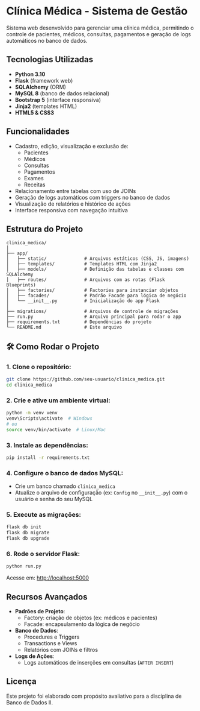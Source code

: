 # Clínica Médica - Sistema de Gestão

Sistema web desenvolvido para gerenciar uma clínica médica, permitindo o controle de pacientes, médicos, consultas, pagamentos e geração de logs automáticos no banco de dados.

##  Tecnologias Utilizadas

- **Python 3.10**
- **Flask** (framework web)
- **SQLAlchemy** (ORM)
- **MySQL 8** (banco de dados relacional)
- **Bootstrap 5** (interface responsiva)
- **Jinja2** (templates HTML)
- **HTML5 & CSS3**

##  Funcionalidades

- Cadastro, edição, visualização e exclusão de:
  - Pacientes
  - Médicos
  - Consultas
  - Pagamentos
  - Exames
  - Receitas
- Relacionamento entre tabelas com uso de JOINs
- Geração de logs automáticos com triggers no banco de dados
- Visualização de relatórios e histórico de ações
- Interface responsiva com navegação intuitiva

##  Estrutura do Projeto

```
clinica_medica/
│
├── app/
│   ├── static/              # Arquivos estáticos (CSS, JS, imagens)
│   ├── templates/           # Templates HTML com Jinja2
│   ├── models/              # Definição das tabelas e classes com SQLAlchemy
│   ├── routes/              # Arquivos com as rotas (Flask Blueprints)
│   ├── factories/           # Factories para instanciar objetos
│   ├── facades/             # Padrão Facade para lógica de negócio
│   └── __init__.py          # Inicialização do app Flask
│
├── migrations/              # Arquivos de controle de migrações
├── run.py                   # Arquivo principal para rodar o app
├── requirements.txt         # Dependências do projeto
└── README.md                # Este arquivo
```

## 🛠️ Como Rodar o Projeto

### 1. Clone o repositório:

```bash
git clone https://github.com/seu-usuario/clinica_medica.git
cd clinica_medica
```

### 2. Crie e ative um ambiente virtual:

```bash
python -m venv venv
venv\Scripts\activate  # Windows
# ou
source venv/bin/activate  # Linux/Mac
```

### 3. Instale as dependências:

```bash
pip install -r requirements.txt
```

### 4. Configure o banco de dados MySQL:

- Crie um banco chamado `clinica_medica`
- Atualize o arquivo de configuração (ex: `Config` no `__init__.py`) com o usuário e senha do seu MySQL

### 5. Execute as migrações:

```bash
flask db init
flask db migrate
flask db upgrade
```

### 6. Rode o servidor Flask:

```bash
python run.py
```

Acesse em: [http://localhost:5000](http://localhost:5000)

## Recursos Avançados

- **Padrões de Projeto**:
  - Factory: criação de objetos (ex: médicos e pacientes)
  - Facade: encapsulamento da lógica de negócio
- **Banco de Dados**:
  - Procedures e Triggers
  - Transactions e Views
  - Relatórios com JOINs e filtros
- **Logs de Ações**:
  - Logs automáticos de inserções em consultas (`AFTER INSERT`)

## Licença

Este projeto foi elaborado com propósito avaliativo para a disciplina de Banco de Dados II.
